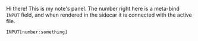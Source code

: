 
Hi there!  This is my note's panel.  The number right here is a meta-bind `INPUT` field, and when rendered in the sidecar it is connected with the active file.

`INPUT[number:something]`